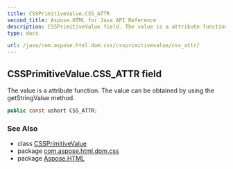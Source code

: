 ```yaml
---
title: CSSPrimitiveValue.CSS_ATTR
second_title: Aspose.HTML for Java API Reference
description: CSSPrimitiveValue field. The value is a attribute function. The value can be obtained by using the getStringValue method
type: docs

url: /java/com.aspose.html.dom.css/cssprimitivevalue/css_attr/
---
```

## CSSPrimitiveValue.CSS_ATTR field

The value is a attribute function. The value can be obtained by using the getStringValue method.

```java
public const ushort CSS_ATTR;
```

### See Also

* class [CSSPrimitiveValue](../)
* package [com.aspose.html.dom.css](../../../com.aspose.html.dom.css/)
* package [Aspose.HTML](../../../)
